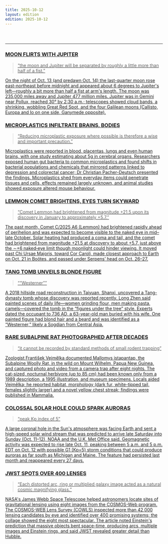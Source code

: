 ```yaml
---
title: 2025-10-12
layout: edition
edition: 2025-10-12
---
```


<div class="front">
  <header class="mast">
  </header>
  <hr class="rule" />
  <section class="grid">
<a class="clip" href="https://www.space.com/stargazing/the-moon-cozies-up-to-jupiter-on-oct-13-2025-heres-how-to-see-it" target="_blank" rel="noopener">
  <h3 class="hed">MOON FLIRTS WITH JUPITER</h3>
  <blockquote class="quote">“the moon and Jupiter will be separated by roughly a little more than half of a fist.”</blockquote>
  <p class="dek">On the night of Oct. 13 (and predawn Oct. 14) the last-quarter moon rose east-northeast before midnight and appeared about 6 degrees to Jupiter's left—roughly a bit more than half a fist at arm's length. The moon was 235,000 miles away and Jupiter 477 million miles. Jupiter was in Gemini near Pollux, reached 30° by 2:30 a.m.; telescopes showed cloud bands, a shrinking, wobbling Great Red Spot, and the four Galilean moons (Callisto, Europa and Io on one side, Ganymede opposite).</p>
</a>
<a class="clip" href="https://www.theguardian.com/environment/2025/oct/12/plastic-inside-us-microplastics-reshaping-bodies-minds" target="_blank" rel="noopener">
  <h3 class="hed">MICROPLASTICS INFILTRATE BRAINS, BODIES</h3>
  <blockquote class="quote">“Reducing microplastic exposure where possible is therefore a wise and important precaution.”</blockquote>
  <p class="dek">Microplastics were reported in blood, placentas, lungs and even human brains, with one study estimating about 5g in cerebral organs. Researchers exposed human gut bacteria to common microplastics and found shifts in bacterial populations and chemicals that mirrored patterns linked to depression and colorectal cancer; Dr Christian Pacher-Deutsch presented the findings. Microplastics shed from everyday items could penetrate tissues and cells, effects remained largely unknown, and animal studies showed exposure altered mouse behaviour.</p>
</a>
<a class="clip" href="https://www.space.com/stargazing/how-to-find-comet-lemmon-in-the-night-sky-as-it-brightens-this-october-2025" target="_blank" rel="noopener">
  <h3 class="hed">LEMMON COMET BRIGHTENS, EYES TURN SKYWARD</h3>
  <blockquote class="quote">“Comet Lemmon had brightened from magnitude +21.5 upon its discovery in January to approximately +5.7.”</blockquote>
  <p class="dek">The past month, Comet C/2025 A6 (Lemmon) had brightened rapidly ahead of perihelion and was expected to become visible to the naked eye in mid–late October. Solar heating had produced a coma and tail, and the comet had brightened from magnitude +21.5 at discovery to about +5.7, just above the ∼+6 naked‑eye limit though moonlight could hinder viewing. It moved past Chi Ursae Majoris, toward Cor Caroli, made closest approach to Earth on Oct. 21 in Boötes, and passed under Serpens’ head on Oct. 26–27.</p>
</a>
<a class="clip" href="https://www.popularmechanics.com/science/archaeology/a69006250/ancient-chinese-tomb-reveals-blonde-man-surprise/" target="_blank" rel="noopener">
  <h3 class="hed">TANG TOMB UNVEILS BLONDE FIGURE</h3>
  <blockquote class="quote">““Westerner””</blockquote>
  <p class="dek">A 2018 hillside road reconstruction in Taiyuan, Shanxi, uncovered a Tang-dynasty tomb whose discovery was reported recently. Long Zhen said painted scenes of daily life—women grinding flour, men making pasta, camels—covered the tomb in the “figures under the tree” style. Experts dated the occupant to 736 AD, a 63-year-old man buried with his wife. One painted figure had blond hair and a beard and was identified as a “Westerner,” likely a Sogdian from Central Asia.</p>
</a>
<a class="clip" href="https://www.popularmechanics.com/science/animals/a69006302/mysterious-rat-showed-its-face-first-time/" target="_blank" rel="noopener">
  <h3 class="hed">RARE SUBALPINE RAT PHOTOGRAPHED AFTER DECADES</h3>
  <blockquote class="quote">“it cannot be recorded by standard methods of small rodent trapping”</blockquote>
  <p class="dek">Zoologist František Vejmělka documented Mallomys istapantap, the Subalpine Woolly Rat, in the wild on Mount Wilhelm, Papua New Guinea, and captured photo and video from a camera trap after eight nights. The cat-sized, nocturnal herbivore (up to 85 cm) had been known only from a 1989 description, a 1995 illustration, and museum specimens. Locals aided Vejmělka; he reported habitat, morphology (dark fur, white-tipped tail, females slightly larger) and a novel yellow chest streak; findings were published in Mammalia.</p>
</a>
<a class="clip" href="https://www.space.com/stargazing/auroras/colossal-hole-in-the-sun-could-spark-impressive-auroras-this-weekend-oct-11-12-2025" target="_blank" rel="noopener">
  <h3 class="hed">COLOSSAL SOLAR HOLE COULD SPARK AURORAS</h3>
  <blockquote class="quote">“peak Kp index of 5”</blockquote>
  <p class="dek">A large coronal hole in the Sun's atmosphere was facing Earth and sent a high-speed solar wind stream that was predicted to arrive late Saturday into Sunday (Oct. 11–12), NOAA and the U.K. Met Office said. Geomagnetic activity was expected to rise late Oct. 11, peaking between 5 a.m. and 5 p.m. EDT on Oct. 12 with possible G1 (Kp=5) storm conditions that could produce auroras as far south as Michigan and Maine. The feature had persisted last month and reappeared every 27 days.</p>
</a>
<a class="clip" href="https://www.space.com/astronomy/james-webb-space-telescope/jwst-compares-gravitational-lensing-space-photo-of-the-day-for-oct-10-2025" target="_blank" rel="noopener">
  <h3 class="hed">JWST SPOTS OVER 400 LENSES</h3>
  <blockquote class="quote">“Each distorted arc, ring or multiplied galaxy image acted as a natural cosmic magnifying glass.”</blockquote>
  <p class="dek">NASA's James Webb Space Telescope helped astronomers locate sites of gravitational lensing using eight images from the COSMOS-Web program. The COSMOS-WEB Lens Survey (COWLS) inspected more than 42,000 lensing candidates by eye and identified over 400 promising systems; the collage showed the eight most spectacular. The article noted Einstein's prediction that massive objects bent space-time, producing arcs, multiple images and Einstein rings, and said JWST revealed greater detail than Hubble.</p>
</a>
  </section>
</div>
